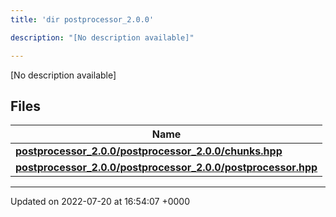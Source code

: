 ```yaml
---
title: 'dir postprocessor_2.0.0'

description: "[No description available]"

---
```







[No description available]

## Files

| Name           |
| -------------- |
| **[postprocessor_2.0.0/postprocessor_2.0.0/chunks.hpp](/documentation/code/files/postprocessor__2_80_80_2chunks_8hpp/#file-postprocessor-2.0.0/chunks.hpp)**  |
| **[postprocessor_2.0.0/postprocessor_2.0.0/postprocessor.hpp](/documentation/code/files/postprocessor__2_80_80_2postprocessor_8hpp/#file-postprocessor-2.0.0/postprocessor.hpp)**  |






-------------------------------

Updated on 2022-07-20 at 16:54:07 +0000
